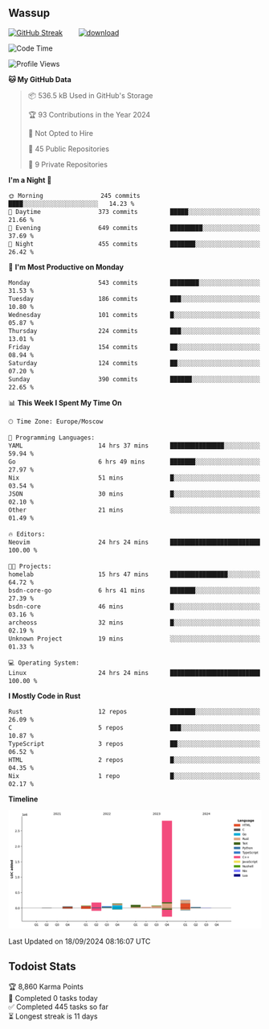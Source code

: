 ## Wassup

<!--
-->

[![GitHub Streak](http://github-readme-streak-stats.herokuapp.com?user=archeoss&theme=shades-of-purple&hide_border=true&date_format=j%20M%5B%20Y%5D)](https://git.io/streak-stats)&nbsp;&nbsp;&nbsp;&nbsp;&nbsp;&nbsp;&nbsp;&nbsp;[![download](https://user-images.githubusercontent.com/68448737/147796309-d8b65b1d-4dde-40d9-b03a-2b42aaa6cd43.jpeg)
](http://bmstu.ru/)

<!--START_SECTION:waka-->
![Code Time](http://img.shields.io/badge/Code%20Time-3%2C249%20hrs%2033%20mins-blue)

![Profile Views](http://img.shields.io/badge/Profile%20Views-0-blue)

**🐱 My GitHub Data** 

> 📦 536.5 kB Used in GitHub's Storage 
 > 
> 🏆 93 Contributions in the Year 2024
 > 
> 🚫 Not Opted to Hire
 > 
> 📜 45 Public Repositories 
 > 
> 🔑 9 Private Repositories 
 > 
**I'm a Night 🦉** 

```text
🌞 Morning                245 commits         ████░░░░░░░░░░░░░░░░░░░░░   14.23 % 
🌆 Daytime                373 commits         █████░░░░░░░░░░░░░░░░░░░░   21.66 % 
🌃 Evening                649 commits         █████████░░░░░░░░░░░░░░░░   37.69 % 
🌙 Night                  455 commits         ███████░░░░░░░░░░░░░░░░░░   26.42 % 
```
📅 **I'm Most Productive on Monday** 

```text
Monday                   543 commits         ████████░░░░░░░░░░░░░░░░░   31.53 % 
Tuesday                  186 commits         ███░░░░░░░░░░░░░░░░░░░░░░   10.80 % 
Wednesday                101 commits         █░░░░░░░░░░░░░░░░░░░░░░░░   05.87 % 
Thursday                 224 commits         ███░░░░░░░░░░░░░░░░░░░░░░   13.01 % 
Friday                   154 commits         ██░░░░░░░░░░░░░░░░░░░░░░░   08.94 % 
Saturday                 124 commits         ██░░░░░░░░░░░░░░░░░░░░░░░   07.20 % 
Sunday                   390 commits         ██████░░░░░░░░░░░░░░░░░░░   22.65 % 
```


📊 **This Week I Spent My Time On** 

```text
🕑︎ Time Zone: Europe/Moscow

💬 Programming Languages: 
YAML                     14 hrs 37 mins      ███████████████░░░░░░░░░░   59.94 % 
Go                       6 hrs 49 mins       ███████░░░░░░░░░░░░░░░░░░   27.97 % 
Nix                      51 mins             █░░░░░░░░░░░░░░░░░░░░░░░░   03.54 % 
JSON                     30 mins             █░░░░░░░░░░░░░░░░░░░░░░░░   02.10 % 
Other                    21 mins             ░░░░░░░░░░░░░░░░░░░░░░░░░   01.49 % 

🔥 Editors: 
Neovim                   24 hrs 24 mins      █████████████████████████   100.00 % 

🐱‍💻 Projects: 
homelab                  15 hrs 47 mins      ████████████████░░░░░░░░░   64.72 % 
bsdn-core-go             6 hrs 41 mins       ███████░░░░░░░░░░░░░░░░░░   27.39 % 
bsdn-core                46 mins             █░░░░░░░░░░░░░░░░░░░░░░░░   03.16 % 
archeoss                 32 mins             █░░░░░░░░░░░░░░░░░░░░░░░░   02.19 % 
Unknown Project          19 mins             ░░░░░░░░░░░░░░░░░░░░░░░░░   01.33 % 

💻 Operating System: 
Linux                    24 hrs 24 mins      █████████████████████████   100.00 % 
```

**I Mostly Code in Rust** 

```text
Rust                     12 repos            ███████░░░░░░░░░░░░░░░░░░   26.09 % 
C                        5 repos             ███░░░░░░░░░░░░░░░░░░░░░░   10.87 % 
TypeScript               3 repos             ██░░░░░░░░░░░░░░░░░░░░░░░   06.52 % 
HTML                     2 repos             █░░░░░░░░░░░░░░░░░░░░░░░░   04.35 % 
Nix                      1 repo              █░░░░░░░░░░░░░░░░░░░░░░░░   02.17 % 
```



**Timeline**

![Lines of Code chart](https://raw.githubusercontent.com/archeoss/archeoss/master/assets/bar_graph.png)


 Last Updated on 18/09/2024 08:16:07 UTC
<!--END_SECTION:waka-->

## Todoist Stats

<!-- TODO-IST:START -->
🏆  8,860 Karma Points           
🌸  Completed 0 tasks today           
✅  Completed 445 tasks so far           
⏳  Longest streak is 11 days
<!-- TODO-IST:END -->
